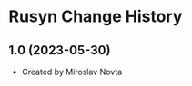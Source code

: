 Rusyn Change History
====================

1.0 (2023-05-30)
----------------
* Created by Miroslav Novta
